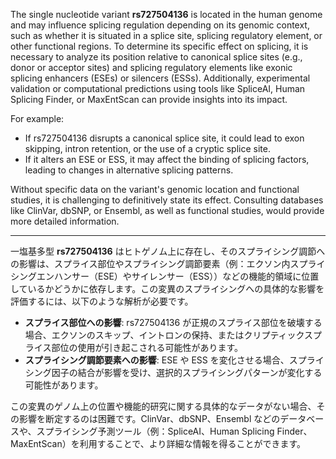 The single nucleotide variant **rs727504136** is located in the human genome and may influence splicing regulation depending on its genomic context, such as whether it is situated in a splice site, splicing regulatory element, or other functional regions. To determine its specific effect on splicing, it is necessary to analyze its position relative to canonical splice sites (e.g., donor or acceptor sites) and splicing regulatory elements like exonic splicing enhancers (ESEs) or silencers (ESSs). Additionally, experimental validation or computational predictions using tools like SpliceAI, Human Splicing Finder, or MaxEntScan can provide insights into its impact.

For example:
- If rs727504136 disrupts a canonical splice site, it could lead to exon skipping, intron retention, or the use of a cryptic splice site.
- If it alters an ESE or ESS, it may affect the binding of splicing factors, leading to changes in alternative splicing patterns.

Without specific data on the variant's genomic location and functional studies, it is challenging to definitively state its effect. Consulting databases like ClinVar, dbSNP, or Ensembl, as well as functional studies, would provide more detailed information.

---

一塩基多型 **rs727504136** はヒトゲノム上に存在し、そのスプライシング調節への影響は、スプライス部位やスプライシング調節要素（例：エクソン内スプライシングエンハンサー（ESE）やサイレンサー（ESS））などの機能的領域に位置しているかどうかに依存します。この変異のスプライシングへの具体的な影響を評価するには、以下のような解析が必要です。

- **スプライス部位への影響**: rs727504136 が正規のスプライス部位を破壊する場合、エクソンのスキップ、イントロンの保持、またはクリプティックスプライス部位の使用が引き起こされる可能性があります。
- **スプライシング調節要素への影響**: ESE や ESS を変化させる場合、スプライシング因子の結合が影響を受け、選択的スプライシングパターンが変化する可能性があります。

この変異のゲノム上の位置や機能的研究に関する具体的なデータがない場合、その影響を断定するのは困難です。ClinVar、dbSNP、Ensembl などのデータベースや、スプライシング予測ツール（例：SpliceAI、Human Splicing Finder、MaxEntScan）を利用することで、より詳細な情報を得ることができます。